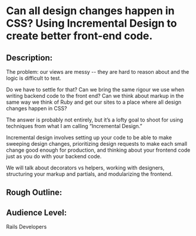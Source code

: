 # Can all design changes happen in CSS? Using Incremental Design to create better front-end code.

## Description:  
The problem: our views are messy -- they are hard to reason about and the logic is difficult to test.  

Do we have to settle for that? Can we bring the same rigour we use when writing backend code to the front end?  Can we think about markup in the same way we think of Ruby and get our sites to a place where all design changes happen in CSS?

The answer is probably not entirely, but it’s a lofty goal to shoot for using techniques from what I am calling “Incremental Design.”

Incremental design involves setting up your code to be able to make sweeping design changes, prioritizing design requests to make each small change good enough for production, and thinking about your frontend code just as you do with your backend code.  

We will talk about decorators vs helpers, working with designers, structuring your markup and partials, and modularizing the frontend.

## Rough Outline:

## Audience Level: 
Rails Developers


